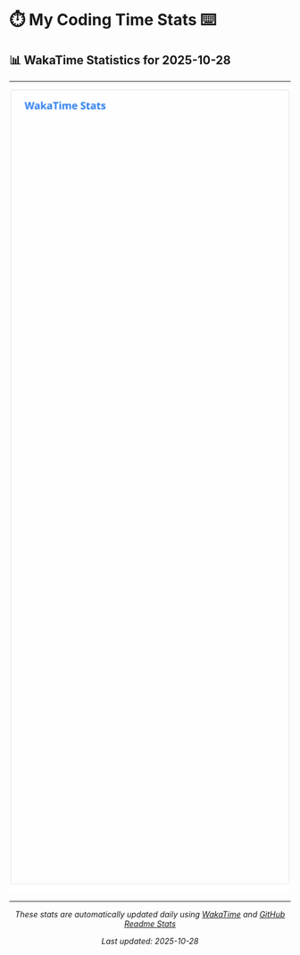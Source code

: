 # ⏱️ My Coding Time Stats ⌨️

## 📊 WakaTime Statistics for 2025-10-28

---

<div align="center">

<img src="./images/wakatime-stats-2025-10-28.svg" alt="WakaTime Stats" width="500">

</div>

---

<div align="center">

*These stats are automatically updated daily using [WakaTime](https://wakatime.com) and [GitHub Readme Stats](https://github.com/anuraghazra/github-readme-stats)*

*Last updated: 2025-10-28*
</div>
